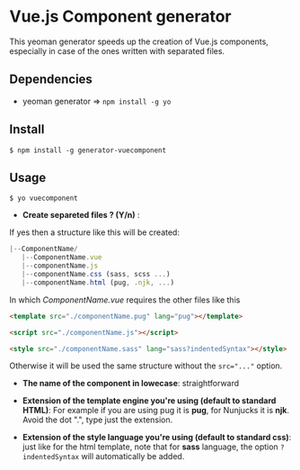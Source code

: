 # Vue.js Component generator

This yeoman generator speeds up the creation of Vue.js components, especially in case of the ones written with separated files.

## Dependencies
* yeoman generator => `npm install -g yo`

## Install
`$ npm install -g generator-vuecomponent`

## Usage
`$ yo vuecomponent`

* __Create separeted files ? (Y/n)__ :

If yes then a structure like this will be created:

```javascript
|--ComponentName/
   |--ComponentName.vue
   |--componentName.js
   |--componentName.css (sass, scss ...)
   |--componentName.html (pug, .njk, ...)
```
In which _ComponentName.vue_ requires the other files like this
```html
<template src="./componentName.pug" lang="pug"></template>

<script src="./componentName.js"></script>

<style src="./componentName.sass" lang="sass?indentedSyntax"></style>
```

Otherwise it will be used the same structure without the `src="..."` option.

* __The name of the component in lowecase__:  straightforward

* __Extension of the template engine you're using (default to standard HTML)__:
For example if you are using pug it is __pug__, for Nunjucks it is __njk__.
Avoid the dot ".", type just the extension.

* __Extension of the style language you're using (default to standard css)__: just like for the html template, note that for __sass__ language, the option `?indentedSyntax` will automatically be added.

